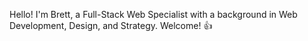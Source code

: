 Hello! I'm Brett, a Full-Stack Web Specialist with a background in Web Development, Design, and Strategy. Welcome! 👍
